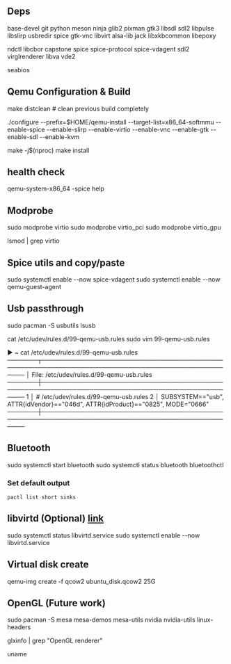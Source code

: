 ## Deps 

base-devel git python meson ninja glib2 pixman gtk3 libsdl sdl2 libpulse libslirp usbredir spice gtk-vnc libvirt alsa-lib jack libxkbcommon libepoxy

ndctl libcbor capstone spice spice-protocol spice-vdagent sdl2
virglrenderer libva vde2

seabios

## Qemu Configuration & Build

make distclean  # clean previous build completely

./configure --prefix=$HOME/qemu-install --target-list=x86_64-softmmu --enable-spice --enable-slirp --enable-virtio --enable-vnc --enable-gtk --enable-sdl --enable-kvm


make -j$(nproc)
make install

## health check

qemu-system-x86_64 -spice help

## Modprobe

sudo modprobe virtio
sudo modprobe virtio_pci
sudo modprobe virtio_gpu


lsmod | grep virtio

## Spice utils and copy/paste 

sudo systemctl enable --now spice-vdagent
sudo systemctl enable --now qemu-guest-agent

## Usb passthrough

sudo pacman -S usbutils
lsusb

cat /etc/udev/rules.d/99-qemu-usb.rules 
sudo vim 99-qemu-usb.rules

▶ ~ cat /etc/udev/rules.d/99-qemu-usb.rules 
───────┬────────────────────────────────────────────────────────────────────────────────────────────────
       │ File: /etc/udev/rules.d/99-qemu-usb.rules 
───────┼────────────────────────────────────────────────────────────────────────────────────────────────
   1   │ # /etc/udev/rules.d/99-qemu-usb.rules 
   2   │ SUBSYSTEM=="usb", ATTR{idVendor}=="046d", ATTR{idProduct}=="0825", MODE="0666" 
───────┼────────────────────────────────────────────────────────────────────────────────────────────────

## Bluetooth

sudo systemctl start bluetooth
sudo systemctl status bluetooth
bluetoothctl 

### Set default output

    pactl list short sinks

## libvirtd (Optional) [link](https://claude.ai/share/d5964c79-10d8-4893-9a84-4cf35c1d0f29)

sudo systemctl status libvirtd.service
sudo systemctl enable --now libvirtd.service

## Virtual disk create
qemu-img create -f qcow2 ubuntu_disk.qcow2 25G

## OpenGL (Future work)
sudo pacman -S mesa mesa-demos mesa-utils nvidia nvidia-utils linux-headers

glxinfo | grep "OpenGL renderer"

uname
